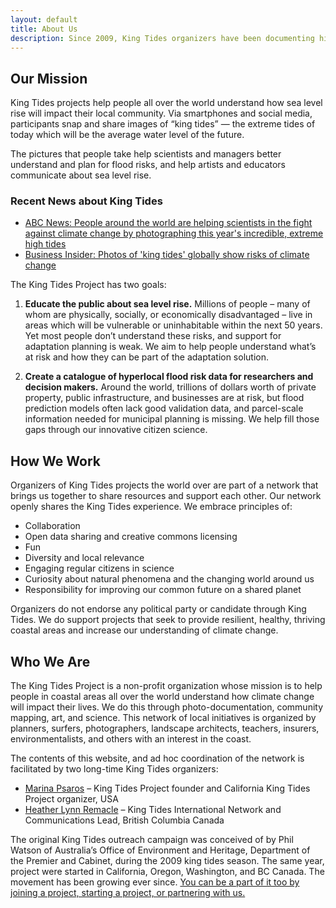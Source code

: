 ```yaml
---
layout: default
title: About Us
description: Since 2009, King Tides organizers have been documenting high water events to sense what is to come with climate change.
---
```


## Our Mission

King Tides projects help people all over the world understand how sea level rise will impact their local community.  Via smartphones and social media, participants snap and share images of  “king tides” — the extreme tides of today which will be the average water level of the future.

The pictures that people take help scientists and managers better understand and plan for flood risks, and help artists and educators communicate about sea level rise.

### Recent News about King Tides
- [ABC News: People around the world are helping scientists in the fight against climate change by photographing this year's incredible, extreme high tides](https://abcnews.go.com/Technology/wireStory/photos-king-tides-globally-show-risks-climate-change-68768979)
- [Business Insider: Photos of 'king tides' globally show risks of climate change](https://www.businessinsider.com/incredible-pictures-king-tides-show-the-risks-of-climate-change-2020-2)

The King Tides Project has two goals:

1. **Educate the public about sea level rise.** Millions of people  – many of whom are physically, socially, or economically disadvantaged – live in areas which will be vulnerable or uninhabitable within the next 50 years. Yet most people don’t understand these risks, and support for adaptation planning is weak. We aim to help people understand what’s at risk and how they can be part of the adaptation solution.

2. **Create a catalogue of hyperlocal flood risk data for researchers and decision makers.** Around the world, trillions of dollars worth of private property, public infrastructure, and businesses are at risk, but flood prediction models often lack good validation data, and parcel-scale information needed for municipal planning is missing. We help fill those gaps through our innovative citizen science.

## How We Work

Organizers of King Tides projects the world over are part of a network that brings us together to share resources and support each other. Our network openly shares the King Tides experience. We embrace principles of:

- Collaboration
- Open data sharing and creative commons licensing
- Fun
- Diversity and local relevance
- Engaging regular citizens in science
- Curiosity about natural phenomena and the changing world around us
- Responsibility for improving our common future on a shared planet

Organizers do not endorse any political party or candidate through King Tides.  We do support projects that seek to provide resilient, healthy, thriving coastal areas and increase our understanding of climate change.

## Who We Are

The King Tides Project is a non-profit organization whose mission is to help people in coastal areas all over the world understand how climate change will impact their lives.  We do this through photo-documentation, community mapping, art, and science.  This network of local initiatives is organized by planners, surfers, photographers, landscape architects, teachers, insurers, environmentalists, and others with an interest in the coast.  

The contents of this website, and ad hoc coordination of the network is facilitated by two long-time King Tides organizers:

- [Marina Psaros](https://www.linkedin.com/in/mpsaros/) – King Tides Project founder and California King Tides Project organizer, USA
- [Heather Lynn Remacle](https://www.linkedin.com/in/heatherlr/) – King Tides International Network and Communications Lead, British Columbia Canada

The original King Tides outreach campaign was conceived of by Phil Watson of Australia’s Office of Environment and Heritage, Department of the Premier and Cabinet, during the 2009 king tides season.  The same year, project were started in California, Oregon, Washington, and BC Canada. The movement has been growing ever since. [You can be a part of it too by joining a project, starting a project, or partnering with us.](participate)
